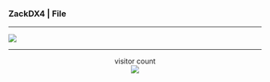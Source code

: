 ### ZackDX4 | File



---



<a href=#><img src="https://firnafth.weebly.com/uploads/1/1/2/6/112635563/jump-up-down-20190913_orig.gif"></a>



---



<p align="center"> 
  visitor count<br>
  <img src="https://profile-counter.glitch.me/insolitum/count.svg" />
</p>

